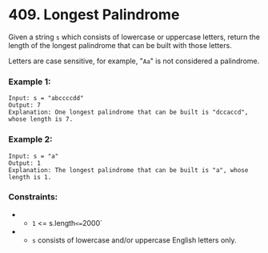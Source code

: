 # 409. Longest Palindrome

Given a string `s` which consists of lowercase or uppercase letters, return the length of the longest
palindrome that can be built with those letters.

Letters are case sensitive, for example, "`Aa`" is not considered a palindrome.

### Example 1:

```
Input: s = "abccccdd"
Output: 7
Explanation: One longest palindrome that can be built is "dccaccd", whose length is 7.
```

### Example 2:

```
Input: s = "a"
Output: 1
Explanation: The longest palindrome that can be built is "a", whose length is 1.
```

### Constraints:

- - `1` <= s.length` <= `2000`
- - `s` consists of lowercase and/or uppercase English letters only.
